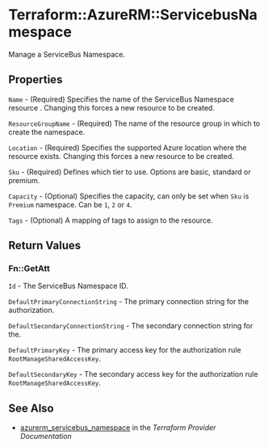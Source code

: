 # Terraform::AzureRM::ServicebusNamespace

Manage a ServiceBus Namespace.

## Properties

`Name` - (Required) Specifies the name of the ServiceBus Namespace resource . Changing this forces a
new resource to be created.

`ResourceGroupName` - (Required) The name of the resource group in which to
create the namespace.

`Location` - (Required) Specifies the supported Azure location where the resource exists. Changing this forces a new resource to be created.

`Sku` - (Required) Defines which tier to use. Options are basic, standard or premium.

`Capacity` - (Optional) Specifies the capacity, can only be set when `Sku` is `Premium` namespace. Can be `1`, `2` or `4`.

`Tags` - (Optional) A mapping of tags to assign to the resource.


## Return Values

### Fn::GetAtt

`Id` - The ServiceBus Namespace ID.

`DefaultPrimaryConnectionString` - The primary connection string for the authorization.

`DefaultSecondaryConnectionString` - The secondary connection string for the.

`DefaultPrimaryKey` - The primary access key for the authorization rule `RootManageSharedAccessKey`.

`DefaultSecondaryKey` - The secondary access key for the authorization rule `RootManageSharedAccessKey`.

## See Also

* [azurerm_servicebus_namespace](https://www.terraform.io/docs/providers/azurerm/r/servicebus_namespace.html) in the _Terraform Provider Documentation_